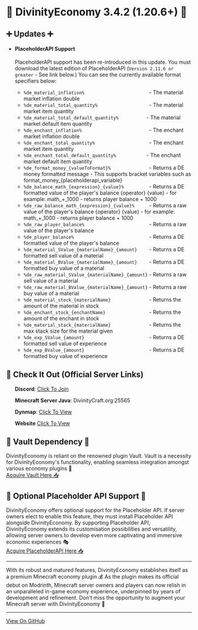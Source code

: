 <h1>🚀 DivinityEconomy 3.4.2 (1.20.6+) 🚀</h1>
<h2>➕ Updates ➕</h2>
<ul>
<li>
    <h4>PlaceholderAPI Support</h4>
    <p>PlaceholderAPI support has been re-introduced in this update. You must download the latest edition of PlaceholderAPI (<code>Version 2.11.6 or greater</code> - See link below.) You can see the currently available format specifiers below:</p>
    <ul>
        <li><code>%de_material_inflation%                        </code> - The material market inflation double</li>
        <li><code>%de_material_total_quantity%                   </code> - The material market item quantity</li>
        <li><code>%de_material_total_default_quantity%          </code> - The material market default item quantity</li>
        <li><code>%de_enchant_inflation%                         </code> - The enchant market inflation double</li>
        <li><code>%de_enchant_total_quantity%                    </code> - The enchant market item quantity</li>
        <li><code>%de_enchant_total_default_quantity%           </code> - The enchant market default item quantity</li>
        <li><code>%de_format_money_{valueToFormat}%              </code> - Returns a DE money formatted message - This supports bracket variables such as format_money_{placeholderapi_variable}</li>
        <li><code>%de_balance_math_{expression}_{value}%         </code> - Returns a DE formatted value of the player's balance {operator} {value} - for example: math_+_1000 - returns player balance + 1000</li>
        <li><code>%de_raw_balance_math_{expression}_{value}%     </code> - Returns a raw value of the player's balance {operator} {value} - for example: math_+_1000 - returns player balance + 1000</li>
        <li><code>%de_raw_player_balance%                        </code> - Returns a raw value of the player's balance</li>
        <li><code>%de_player_balance%                            </code> - Returns a DE formatted value of the player's balance</li>
        <li><code>%de_material_SValue_{materialName}_{amount}    </code> - Returns a DE formatted sell value of a material</li>
        <li><code>%de_material_BValue_{materialName}_{amount}    </code> - Returns a DE formatted buy value of a material</li>
        <li><code>%de_raw_material_SValue_{materialName}_{amount}</code> - Returns a raw sell value of a material</li>
        <li><code>%de_raw_material_BValue_{materialName}_{amount}</code> - Returns a raw buy value of a material</li>
        <li><code>%de_material_stock_{materialName}              </code> - Returns the amount of the material in stock</li>
        <li><code>%de_enchant_stock_{enchantName}                </code> - Returns the amount of the enchant in stock</li>
        <li><code>%de_material_stack_{materialName}              </code> - Returns the max stack size for the material given</li>
        <li><code>%de_exp_SValue_{amount}                        </code> - Returns a DE formatted sell value of experience</li>
        <li><code>%de_exp_BValue_{amount}                        </code> - Returns a DE formatted buy value of experience</li> 
    </ul>
</li>
</ul>
<h2>🚀 Check It Out (Official Server Links)</h2>
<ul>
    <p><strong>Discord</strong>: <a href="https://discord.com/invite/K7DY6UD" target="_blank" rel="noopener noreferrer">Click To Join</a></p>
    <p><strong>Minecraft Server Java</strong>: DivinityCraft.org:25565</p>
    <p><strong>Dynmap</strong>: <a href="http://Play.DivinityCraft.org:25566" target="_blank" rel="noopener noreferrer">Click To View</a></p>
    <p><strong>Website</strong> <a href="http://DivinityCraft.org" target="_blank" rel="noopener noreferrer">Click To View</a></p>
</ul>
<h2>💾 Vault Dependency 💾</h2>
<p>DivinityEconomy is reliant on the renowned plugin Vault. Vault is a necessity for DivinityEconomy's functionality, enabling seamless integration amongst various economy plugins 🔁<br><a href="https://www.spigotmc.org/resources/vault.34315/" target="_blank" rel="noopener noreferrer">Acquire Vault Here 📥</a></p>
<h2>🔌 Optional Placeholder API Support 🔌</h2>
<p>DivinityEconomy offers optional support for the Placeholder API. If server owners elect to enable this feature, they must install Placeholder API alongside DivinityEconomy. By supporting Placeholder API, DivinityEconomy extends its customisation possibilities and versatility, allowing server owners to develop even more captivating and immersive economic experiences 🎭<br><a href="https://www.spigotmc.org/resources/placeholderapi.6245" target="_blank" rel="noopener noreferrer">Acquire PlaceholderAPI Here 📥</a></p>
<hr>
<p>With its robust and matured features, DivinityEconomy establishes itself as a premium Minecraft economy plugin 💰 As the plugin makes its official debut on Modrinth, Minecraft server owners and players can now relish in an unparalleled in-game economy experience, underpinned by years of development and refinement. Don't miss the opportunity to augment your Minecraft server with DivinityEconomy 🎉</p>
<hr>
<a href="https://github.com/HTTPStanley/DivinityEconomy" target="_blank" rel="noopener noreferrer">View On GitHub</a>